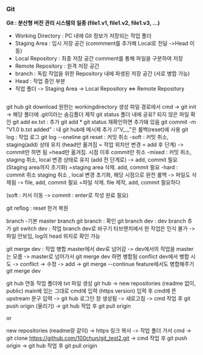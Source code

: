 ### Git
**Git : 분산형 버전 관리 시스템의 일종 (file1.v1, file1.v2, file1.v3, ...)**
* Working Directory : PC 내에 Git 정보가 저장되는 작업 폴더
* Staging Area : 임시 저장 공간 (commment를 추가해 Local로 전달 ->Head 이동)
* Local Repository : 최종 저장 공간 comment를 통해 파일을 구분하여 저장
* Remote Repository : 원격 저장 공간
* branch : 독립 작업을 위한 Repository 내에 파생된 저장 공간 (서로 병합 가능)
* Head : 작업 중인 부분
* 작업 폴더 -> Staging Area -> Local Repository <=> Remote Repository

```

```
git hub
git download
원한는 workingdirectory 생성
파일 경로에서 cmd -> git init -> 해당 폴더에 .git이라는 숨김폴더 제작
git status 폴더 내에 공유? 되지 않은 파일 확인
git add ex.txt : 추가
git add * 
git status 재확인하면 추가돼 있음
git commit -m "V1.0 b.txt added" : 내 git hub에 메시제 추가   //"V_._"은 롤백(reset)에 사용
git log : 작업 로그
git log --oneline
git reset : 커밋 취소
-soft : 커밋 취소, staging(add) 상태 유지 (head만 옮겨짐 = 작업 위치만 변경 = add 후 단계) -> commit만 하면 됨 
=head만 옮겨짐. 시점 이후 commit만 취소
-mixed : 커밋 취소, staging 취소, local 변경 상태로 유지 (add 전 단계로) -> add, commit 필요 (Staging area까지 초기화)
=staging area 삭제. add, commit 필요
-hard : commit 취소 staging 취소 , local 변경 초기화, 해당 시점으로 완전 롤백 -> 파일도 삭제됨 -> file, add, commit 필요
=파일 삭제. file 제작, add, commit 필요하다

(soft : 커서 이동 -> commit : enter로 작성 완료 필요)

git reflog : reset 한거 복원

branch
-기본 master branch
git branch : 확인
git branch dev : dev branch  추가
git switch dev : 작업 branch dev로 바구기
타브랜치에서 한 작업은 인식 불가 -> 파일 안보임, log의 head 위치로 확인 가능

git merge dev : 작업 병합
master에서 dev로 넘어감 -> dev에서의 작업을 master는 모름
-> master로 넘어가서 git merge dev 하면 병합됨
conflict
dev에서 병합 시도 -> conflict -> 수정 -> add -> git merge --continue
feature에서도 병합해주기 git merge dev


git hub 연동
작업 폴더에 txt 파일 생성
git hub -> new repositories (readme 없이, public)
main에 있는 그대로 cmd에 입력 (https version)
입력 후 cmd에 뜬 upstream 문구 입력
-> git hub 로그인 창 생성됨
-> 새로고침
-> cmd 작업 후 git push origin (올리기)
-> git hub 작업 후 git pull origin


or


new repositories (readme랑 같이)
-> https 링크 복사
-> 작업 폴더 가서 cmd
-> git clone https://github.com/100chun/git_test2.git
-> cmd 작업 후 git push origin
-> git hub 작업 후 git pull origin
